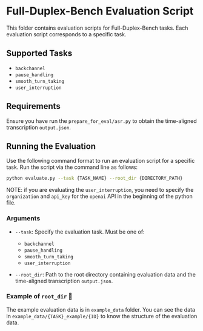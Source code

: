 # Full-Duplex-Bench Evaluation Script

This folder contains evaluation scripts for Full-Duplex-Bench tasks. Each evaluation script corresponds to a specific task.

## Supported Tasks

- ``backchannel``
- ``pause_handling``
- ``smooth_turn_taking``
- ``user_interruption``

## Requirements

Ensure you have run the `prepare_for_eval/asr.py` to obtain the time-aligned transcription `output.json`.

## Running the Evaluation

Use the following command format to run an evaluation script for a specific task. Run the script via the command line as follows:

```bash
python evaluate.py --task {TASK_NAME} --root_dir {DIRECTORY_PATH}
```

NOTE: if you are evaluating the `user_interruption`, you need to specify the `organization` and `api_key` for the `openai` API in the beginning of the python file. 

### Arguments

- `--task`: Specify the evaluation task. Must be one of:
  - `backchannel`
  - `pause_handling`
  - `smooth_turn_taking`
  - `user_interruption`

- `--root_dir`: Path to the root directory containing evaluation data and the time-aligned transcription `output.json`.

### Example of `root_dir` 👀
The example evaluation data is in `example_data` folder. You can see the data in `example_data/{TASK}_example/{ID}` to know the structure of the evaluation data. 


